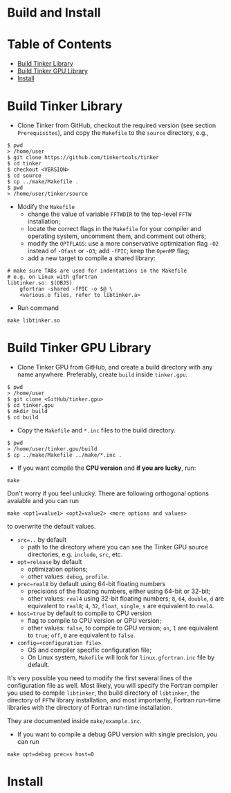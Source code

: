 # Build and Install

# Table of Contents
* [Build Tinker Library](#libtinker)
* [Build Tinker GPU Library](#libtinkergpu)
* [Install](#install)

<a name='libtinker'></a>
# Build Tinker Library

* Clone Tinker from GitHub, checkout the required version (see section `Prerequisites`),
and copy the `Makefile` to the `source` directory, e.g.,
```
$ pwd
> /home/user
$ git clone https://github.com/tinkertools/tinker
$ cd tinker
$ checkout <VERSION>
$ cd source
$ cp ../make/Makefile .
$ pwd
> /home/user/tinker/source
```
* Modify the `Makefile`
    * change the value of variable `FFTWDIR` to the top-level `FFTW` installation;
    * locate the correct flags in the `Makefile` for your compiler and operating system,
    uncomment them, and comment out others;
    * modify the `OPTFLAGS`: use a more conservative optimization flag `-O2` instead of
    `-Ofast` or `-O3`; add `-fPIC`; keep the `OpenMP` flag;
    * add a new target to compile a shared library:
```
# make sure TABs are used for indentations in the Makefile
# e.g. on Linux with gfortran
libtinker.so: $(OBJS)
	gfortran -shared -fPIC -o $@ \
	<various.o files, refer to libtinker.a>
```
* Run command
```
make libtinker.so
```

<a name='libtinkergpu'></a>
# Build Tinker GPU Library

* Clone Tinker GPU from GitHub, and create a build directory
with any name anywhere.
Preferably, create `build` inside `tinker.gpu`.
```
$ pwd
> /home/user
$ git clone <GitHub/tinker.gpu>
$ cd tinker.gpu
$ mkdir build
$ cd build
```
* Copy the `Makefile` and `*.inc` files to the build directory.
```
$ pwd
> /home/user/tinker.gpu/build
$ cp ../make/Makefile ../make/*.inc .
```
* If you want compile the **CPU version** and **if you are lucky**, run:
```
make
```

Don't worry if you feel unlucky.
There are following orthogonal options avaiable and you can run
```
make <opt1=value1> <opt2=value2> <more options and values>
```
to overwrite the default values.
* `src=..` by default
    * path to the directory where you can see the Tinker GPU source directories,
    e.g. `include`, `src`, etc.
* `opt=release` by default
    * optimization options;
    * other values: `debug`, `profile`.
* `prec=real8` by default using 64-bit floating numbers
    * precisions of the floating numbers, either using 64-bit or 32-bit;
    * other values: `real4` using 32-bit floating numbers;
    `8`, `64`, `double`, `d` are equivalent to `real8`;
    `4`, `32`, `float`, `single`, `s` are equivalent to `real4`.
* `host=true` by default to compile to CPU version
    * flag to compile to CPU version or GPU version;
    * other values: `false`, to compile to GPU version;
    `on`, `1` are equivalent to `true`;
    `off`, `0` are equivalent to `false`.
* `config=<configuration file>`
    * OS and compiler specific configuration file;
    * On Linux system, `Makefile` will look for `linux.gfortran.inc` file by default.

It's very possible you need to modify the first several lines
of the configuration file as well.
Most likely, you will specify the Fortran compiler you used to compile `libtinker`,
the build directory of `libtinker`, the directory of `FFTW` library installation,
and most importantly, Fortran run-time libraries with the directory of Fortran
run-time installation.

They are documented inside `make/example.inc`.

* If you want to compile a debug GPU version with single precision, you can run
```
make opt=debug prec=s host=0
```

<a name='install'></a>
# Install
